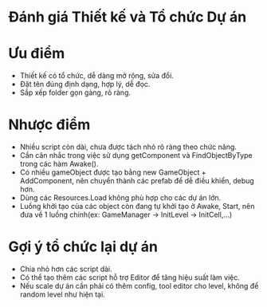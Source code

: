 # Đánh giá Thiết kế và Tổ chức Dự án

# Ưu điểm
- Thiết kế có tổ chức, dễ dàng mở rộng, sửa đổi.
- Đặt tên đúng định dạng, hợp lý, dễ đọc.
- Sắp xếp folder gọn gàng, rõ ràng.

# Nhược điểm
- Nhiều script còn dài, chưa được tách nhỏ rõ ràng theo chức năng.
- Cần cân nhắc trong việc sử dụng getComponent và FindObjectByType trong các hàm Awake().
- Có nhiều gameObject được tạo bằng new GameObject + AddComponent, nên chuyển thành các prefab để dễ điều khiển, debug hơn.
- Dùng các Resources.Load không phù hợp cho các dự án lớn.
- Luồng khởi tạo của các object còn đang tự khởi tạo ở Awake, Start, nên đưa về 1 luồng chính(ex: GameManager -> InitLevel -> InitCell,...)

# Gợi ý tổ chức lại dự án
- Chia nhỏ hơn các script dài.
- Có thể tạo thêm các script hỗ trợ Editor để tăng hiệu suất làm việc.
- Nếu scale dự án cần phải có thêm config, tool editor cho level, không để random level như hiện tại.
